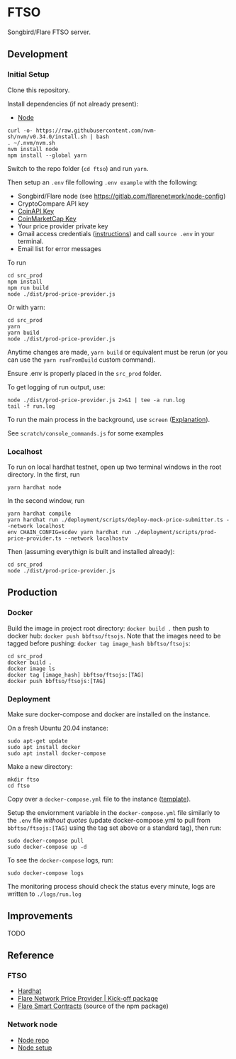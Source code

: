 # FTSO

Songbird/Flare FTSO server.

## Development
<!-- First follow the `Getting Started` instructions in the [FTSO npm example package](https://www.npmjs.com/package/@flarenetwork/ftso_price_provider_kick_off_package) to get your local environment ready. -->

### Initial Setup
Clone this repository.

Install dependencies (if not already present):
- [Node](https://docs.aws.amazon.com/sdk-for-javascript/v2/developer-guide/setting-up-node-on-ec2-instance.html)
```
curl -o- https://raw.githubusercontent.com/nvm-sh/nvm/v0.34.0/install.sh | bash
. ~/.nvm/nvm.sh
nvm install node
npm install --global yarn
```

Switch to the repo folder (`cd ftso`) and run `yarn`.

Then setup an `.env` file following `.env example` with the following:
- Songbird/Flare node (see https://gitlab.com/flarenetwork/node-config)
- CryptoCompare API key
- [CoinAPI Key](https://www.coinapi.io/Pricing)
- [CoinMarketCap Key](https://coinmarketcap.com/api/pricing/)
- Your price provider private key
- Gmail access credentials ([instructions](https://support.google.com/accounts/answer/185833?p=InvalidSecondFactor&visit_id=637687407469912796-3308787284&rd=1))
and call `source .env` in your terminal.
- Email list for error messages

To run
```
cd src_prod
npm install
npm run build
node ./dist/prod-price-provider.js
```

Or with yarn:
```
cd src_prod
yarn
yarn build
node ./dist/prod-price-provider.js
```

Anytime changes are made, `yarn build` or equivalent must be rerun (or you can use the `yarn runFromBuild` custom command).

Ensure .env is properly placed in the `src_prod` folder.

To get logging of run output, use:
```
node ./dist/prod-price-provider.js 2>&1 | tee -a run.log
tail -f run.log
```

To run the main process in the background, use `screen` ([Explanation](https://askubuntu.com/questions/8653/how-to-keep-processes-running-after-ending-ssh-session/8657#8657)).

See `scratch/console_commands.js` for some examples

### Localhost

To run on local hardhat testnet, open up two terminal windows in the root directory. In the first, run
```
yarn hardhat node
```
In the second window, run
```
yarn hardhat compile 
yarn hardhat run ./deployment/scripts/deploy-mock-price-submitter.ts --network localhost
env CHAIN_CONFIG=scdev yarn hardhat run ./deployment/scripts/prod-price-provider.ts --network localhostv
```

Then (assuming everythign is built and installed already):
```
cd src_prod
node ./dist/prod-price-provider.js
```


## Production

### Docker

Build the image in project root directory: `docker build .` then push to docker hub: `docker push bbftso/ftsojs`. Note that the images need to be tagged before pushing: `docker tag image_hash bbftso/ftsojs`:

```
cd src_prod
docker build .
docker image ls
docker tag [image_hash] bbftso/ftsojs:[TAG]
docker push bbftso/ftsojs:[TAG]
```

### Deployment
Make sure docker-compose and docker are installed on the instance.

On a fresh Ubuntu 20.04 instance:
```
sudo apt-get update
sudo apt install docker
sudo apt install docker-compose
```

<!-- Clone the git repo
```
git clone https://github.com/mczochowski/ftso.git
cd ftso
``` -->

Make a new directory:
```
mkdir ftso
cd ftso
```

Copy over a `docker-compose.yml` file to the instance ([template](https://github.com/mczochowski/ftso/blob/master/docker-compose.yml)).

Setup the enviornment variable in the `docker-compose.yml` file similarly to the `.env` file *without quotes* (update docker-compose.yml to pull from `bbftso/ftsojs:[TAG]` using the tag set above or a standard tag), then run: 

```
sudo docker-compose pull
sudo docker-compose up -d
```

To see the `docker-compose` logs, run:
```
sudo docker-compose logs
```

The monitoring process should check the status every minute, logs are written to `./logs/run.log`


## Improvements

TODO

## Reference

### FTSO
- [Hardhat](https://hardhat.org/tutorial/)
- [Flare Network Price Provider | Kick-off package](https://www.npmjs.com/package/@flarenetwork/ftso_price_provider_kick_off_package)
- [Flare Smart Contracts](https://gitlab.com/flarenetwork/flare-smart-contracts) (source of the npm package)

### Network node
- [Node repo](https://gitlab.com/flarenetwork/flare)
- [Node setup](https://gitlab.com/flarenetwork/node-config)
